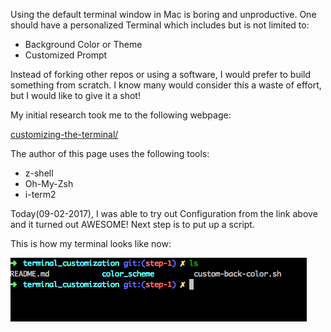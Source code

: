 Using the default terminal window in Mac is boring and unproductive. One should have a personalized Terminal which includes but is not limited to:
- Background Color or Theme
- Customized Prompt

Instead of forking other repos or using a software, I would prefer to build something from scratch. I know many would consider this a waste of effort, but I would like to give it a shot!

My initial research took me to the following webpage:

[customizing-the-terminal/](https://www.davidculley.com/customizing-the-terminal/)

The author of this page uses the following tools:
- z-shell
- Oh-My-Zsh
- i-term2

Today(09-02-2017), I was able to try out Configuration from the link above and it turned out AWESOME! Next step is to put up a script.

This is how my terminal looks like now:

![](https://github.com/salwandhruvdev/terminal_customization/blob/master/color_scheme/test_image.png )

